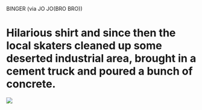 <!--
id: 49895817
link: http://tumblr.atmos.org/post/49895817/binger-via-jo-jo-bro-bro-hilarious-shirt-and
slug: binger-via-jo-jo-bro-bro-hilarious-shirt-and
date: Fri Sep 12 2008 11:22:31 GMT-0700 (PDT)
publish: 2008-09-012
tags: 
title: BINGER (via JO JO(BRO BRO))

Hilarious shirt and since then the local skaters cleaned up some deserted industrial area, brought in a cement truck and poured a bunch of concrete.
-->


BINGER (via JO JO(BRO BRO))

Hilarious shirt and since then the local skaters cleaned up some deserted industrial area, brought in a cement truck and poured a bunch of concrete.
=================================================================================================================================================================================

![](http://24.media.tumblr.com/ZyX8Upfyndsolt0n17M5aZfio1_400.jpg)

